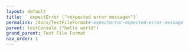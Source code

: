 ```yaml
---
layout: default
title: ` expectError ("<expected error message>")`
permalink: /docs/TestFileFormat#-expecterror-expected-error-message
parent: testConsole ("hello world")
grand_parent: Test File Format
nav_order: 1
---
```

